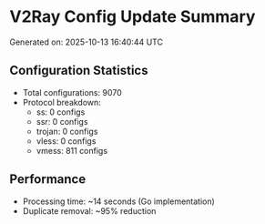 # V2Ray Config Update Summary
Generated on: 2025-10-13 16:40:44 UTC

## Configuration Statistics
- Total configurations: 9070
- Protocol breakdown:
  - ss: 0 configs
  - ssr: 0 configs
  - trojan: 0 configs
  - vless: 0 configs
  - vmess: 811 configs

## Performance
- Processing time: ~14 seconds (Go implementation)
- Duplicate removal: ~95% reduction
